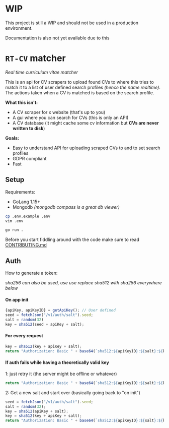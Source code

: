 # WIP

This project is still a WIP and should not be used in a production environment.

Documentation is also not yet available due to this

# `RT-CV` matcher

_Real time curriculum vitae matcher_

This is an api for CV scrapers to upload found CVs to where this tries to match it to a list of user defined search profiles _(hence the name realtime)_. The actions taken when a CV is matched is based on the search profile.

**What this isn't:**

- A CV scraper for x website (that's up to you)
- A gui where you can search for CVs (this is only an API)
- A CV database (it might cache some cv information but **CVs are never written to disk**)

**Goals:**

- Easy to understand API for uploading scraped CVs to and to set search profiles
- GDPR compliant
- Fast

## Setup

Requirements:

- GoLang 1.15+
- Mongodb _(mongodb compass is a great db viewer)_

```sh
cp .env.example .env
vim .env

go run .
```

Before you start fiddling around with the code make sure to read [CONTRIBUTING.md](/CONTRIBUTING.md)

## Auth

How to generate a token:

_sha256 can also be used, use use replace sha512 with sha256 everywhere below_

#### On app init

```js
{apiKey, apiKeyID} = getApiKey(); // User defined
seed = fetchJson("/v1/auth/salt").seed;
salt = random(32)
key = sha512(seed + apiKey + salt);
```

#### For every request

```js
key = sha512(key + apiKey + salt);
return "Authorization: Basic " + base64(`sha512:${apiKeyID}:${salt}:${key}`);
```

#### If auth fails while having a theoretically valid key

1: just retry it (the server might be offline or whatever)

```js
return "Authorization: Basic " + base64(`sha512:${apiKeyID}:${salt}:${key}`);
```

2: Get a new salt and start over (basically going back to "on init")

```js
seed = fetchJson("/v1/auth/salt").seed;
salt = random(32);
key = sha512(apiKey + salt);
key = sha512(key + apiKey + salt);
return "Authorization: Basic " + base64(`sha512:${apiKeyID}:${salt}:${key}`);
```
